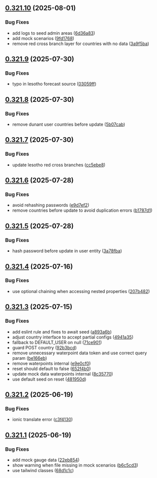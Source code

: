 ## [0.321.10](https://github.com/rodekruis/IBF-system/compare/v0.321.9...v0.321.10) (2025-08-01)


### Bug Fixes

* add logs to seed admin areas ([6d36a83](https://github.com/rodekruis/IBF-system/commit/6d36a831a96f0930e5c53691e222845791f3345b))
* add mock scenarios ([9fd1768](https://github.com/rodekruis/IBF-system/commit/9fd1768fbe039469f0338d6997b52eb71408a844))
* remove red cross branch layer for countries with no data ([3a9f5ba](https://github.com/rodekruis/IBF-system/commit/3a9f5ba99629214d527f5f2544148d266ce18b7f))



## [0.321.9](https://github.com/rodekruis/IBF-system/compare/v0.321.8...v0.321.9) (2025-07-30)


### Bug Fixes

* typo in lesotho forecast source ([03059ff](https://github.com/rodekruis/IBF-system/commit/03059ff9a63176c98d61a9679f99cbdca9a0de3e))



## [0.321.8](https://github.com/rodekruis/IBF-system/compare/v0.321.7...v0.321.8) (2025-07-30)


### Bug Fixes

* remove dunant user countries before update ([5b07cab](https://github.com/rodekruis/IBF-system/commit/5b07cabe857cd12c56b32367dbc637be15b26802))



## [0.321.7](https://github.com/rodekruis/IBF-system/compare/v0.321.6...v0.321.7) (2025-07-30)


### Bug Fixes

* update lesotho red cross branches ([cc5ebe8](https://github.com/rodekruis/IBF-system/commit/cc5ebe87127af40621cef4b8e147534ba0e3843b))



## [0.321.6](https://github.com/rodekruis/IBF-system/compare/v0.321.5...v0.321.6) (2025-07-28)


### Bug Fixes

* avoid rehashing passwords ([e9d7ef2](https://github.com/rodekruis/IBF-system/commit/e9d7ef2a805677ed90636444dddb739e0a9537b0))
* remove countries before update to avoid duplication errors ([b1787d1](https://github.com/rodekruis/IBF-system/commit/b1787d18a07a23d9dcc60e6b7f60e912a7e32464))



## [0.321.5](https://github.com/rodekruis/IBF-system/compare/v0.321.4...v0.321.5) (2025-07-28)


### Bug Fixes

* hash password before update in user entity ([3a78fba](https://github.com/rodekruis/IBF-system/commit/3a78fbac841c6b3af68dcc0bb2a00e44f6d5b57d))



## [0.321.4](https://github.com/rodekruis/IBF-system/compare/v0.321.3...v0.321.4) (2025-07-16)


### Bug Fixes

* use optional chaining when accessing nested properties ([207b482](https://github.com/rodekruis/IBF-system/commit/207b4823ead6bc506e53fdaa8687be94abef1e8c))



## [0.321.3](https://github.com/rodekruis/IBF-system/compare/v0.321.2...v0.321.3) (2025-07-15)


### Bug Fixes

* add eslint rule and fixes to await seed ([a893a6b](https://github.com/rodekruis/IBF-system/commit/a893a6b53830d231595bb0f22f96b3f74c642707))
* adjust country interface to accept partial configs ([4941a35](https://github.com/rodekruis/IBF-system/commit/4941a3557cb9c9482e5f20fe19e696b9ea2d0acd))
* fallback to DEFAULT_USER on null ([71ce901](https://github.com/rodekruis/IBF-system/commit/71ce901b31b42921dade0cef93d58a534838377c))
* guard POST country ([92b3bcd](https://github.com/rodekruis/IBF-system/commit/92b3bcde0b4b2116429d72e4fa53845a6204f985))
* remove unnecessary waterpoint data token and use correct query param ([be166eb](https://github.com/rodekruis/IBF-system/commit/be166ebe76a1c1a73e4ce215cecee87a1e9e55eb))
* remove waterpoints internal ([e9e0cf0](https://github.com/rodekruis/IBF-system/commit/e9e0cf01e67a29bcc34d2aac855e1a78308c9415))
* reset should default to false ([652f4b0](https://github.com/rodekruis/IBF-system/commit/652f4b036162931ec8d74de7cbed5c1a0c9cac43))
* update mock data waterpoints internal ([8c35770](https://github.com/rodekruis/IBF-system/commit/8c357700ef10df0e9731b0dfb66baaf7657f2418))
* use default seed on reset ([481950d](https://github.com/rodekruis/IBF-system/commit/481950daffce7c5732b248957a9012763949f202))



## [0.321.2](https://github.com/rodekruis/IBF-system/compare/v0.321.1...v0.321.2) (2025-06-19)


### Bug Fixes

* ionic translate error ([c3f4130](https://github.com/rodekruis/IBF-system/commit/c3f41304a03f1fa7e5d0f4731d96b25cf2aa7ea4))



## [0.321.1](https://github.com/rodekruis/IBF-system/compare/v0.321.0...v0.321.1) (2025-06-19)


### Bug Fixes

* add mock gauge data ([22eb854](https://github.com/rodekruis/IBF-system/commit/22eb854d9843eb8273f3bde5b7a24a179d294757))
* show warning when file missing in mock scenarios ([b6c5cd3](https://github.com/rodekruis/IBF-system/commit/b6c5cd3b5bbca2621f7b3ac7acedc0754fabb6da))
* use tailwind classes ([68d1c1c](https://github.com/rodekruis/IBF-system/commit/68d1c1cc4729cee578e631c38e30361982514123))



